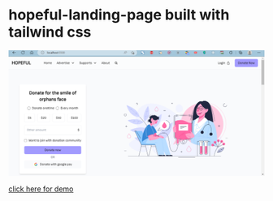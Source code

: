 # hopeful-landing-page built with tailwind css

![banner](https://github.com/pavanKumarKR2000/hopeful-landing-page/blob/main/hopeful-landing-page.png?raw=true)

[click here for demo](https://pavankumarkr2000.github.io/hopeful-landing-page/)
